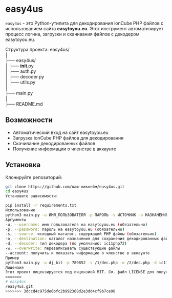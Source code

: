 # easy4us  

`easy4us` - это Python-утилита для декодирования ionCube PHP файлов с использованием сайта **easytoyou.eu**. Этот инструмент автоматизирует процесс логина, загрузки и скачивания файлов с декодером easytoyou.eu.  

Структура проекта:
easy4us/  
│  
├── easy4us/  
│   ├── __init__.py  
│   ├── auth.py  
│   ├── decoder.py  
│   ├── utils.py  
│  
├── main.py  
│  
├── README.md  


## Возможности  

- Автоматический вход на сайт easytoyou.eu  
- Загрузка ionCube PHP файлов для декодирования  
- Скачивание декодированных файлов  
- Получение информации о членстве в аккаунте  

## Установка  

Клонируйте репозиторий:  

```bash  
git clone https://github.com/ваш-никнейм/easy4us.git  
cd easy4us  
Установите зависимости:

pip install -r requirements.txt  
Использование
python3 main.py -u ИМЯ_ПОЛЬЗОВАТЕЛЯ -p ПАРОЛЬ -s ИСТОЧНИК -o НАЗНАЧЕНИЕ -d ДЕКОДЕР -w --account  
Аргументы
-u, --username: имя пользователя на easytoyou.eu (обязательно)
-p, --password: пароль на easytoyou.eu (обязательно)
-s, --source: исходный каталог, содержащий PHP файлы (обязательно)
-o, --destination: каталог назначения для сохранения декодированных файлов (по умолчанию: <source>_decoded)
-d, --decoder: тип декодера (по умолчанию: ic11php72)
-w, --overwrite: перезаписывать существующие файлы
--account: получить и показать информацию о членстве в аккаунте
Пример
python3 main.py -u dj_bit -p 789852 -s /1/dec.php -o /2/dec.php -d ic11php70 -w --account
Лицензия
Этот проект лицензируется под лицензией MIT. См. файл LICENSE для получения подробной информации.
=======
# easy4us
/easy4us.git
>>>>>>> 3dccd4c975de6bfc2b992368d2e3dd4cf9b7ce90

